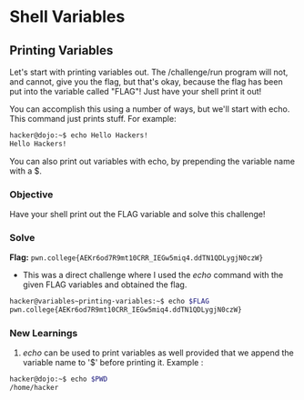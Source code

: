 # Shell Variables

## Printing Variables
Let's start with printing variables out. The /challenge/run program will not, and cannot, give you the flag, but that's okay, because the flag has been put into the variable called "FLAG"! Just have your shell print it out!

You can accomplish this using a number of ways, but we'll start with echo. This command just prints stuff. For example:

```bash
hacker@dojo:~$ echo Hello Hackers!
Hello Hackers!
```

You can also print out variables with echo, by prepending the variable name with a $.

### Objective 
Have your shell print out the FLAG variable and solve this challenge!

### Solve
**Flag:** `pwn.college{AEKr6od7R9mt10CRR_IEGw5miq4.ddTN1QDLygjN0czW}`

- This was a direct challenge where I used the *echo* command with the given FLAG variables and obtained the flag.

```bash
hacker@variables~printing-variables:~$ echo $FLAG
pwn.college{AEKr6od7R9mt10CRR_IEGw5miq4.ddTN1QDLygjN0czW}
```

### New Learnings
1. *echo* can be used to print variables as well provided that we append the variable name to '$' before printing it. Example :

```bash
hacker@dojo:~$ echo $PWD
/home/hacker
```